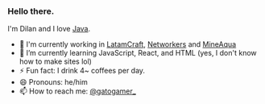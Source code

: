 ### Hello there.

I'm Dilan and I love [Java](https://en.wikipedia.org/wiki/Java_(programming_language)). 

- 🔭 I'm currently working in [LatamCraft](https://github.com/LatamCraft), [Networkers](https://github.com/NetworkersES) and [MineAqua](https://github.com/MineAqua)
- 🌱 I’m currently learning JavaScript, React, and HTML (yes, I don't know how to make sites lol)
- ⚡ Fun fact: I drink 4~ coffees per day.
- 😄 Pronouns: he/him
- 📫 How to reach me: [@gatogamer_](https://twitter.com/gatogamer_)
